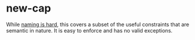 new-cap
=======
While [naming is hard](id-match.md), this covers a subset of the useful constraints that are semantic in nature. It is easy to enforce and has no valid exceptions.
